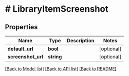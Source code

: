 # # LibraryItemScreenshot

## Properties

Name | Type | Description | Notes
------------ | ------------- | ------------- | -------------
**default_url** | **bool** |  | [optional]
**screenshot_url** | **string** |  | [optional]

[[Back to Model list]](../../README.md#models) [[Back to API list]](../../README.md#endpoints) [[Back to README]](../../README.md)
